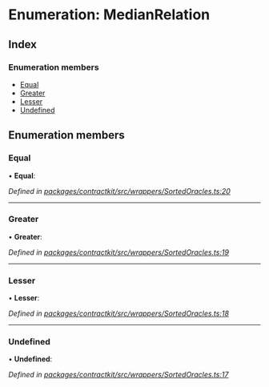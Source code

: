 # Enumeration: MedianRelation

## Index

### Enumeration members

* [Equal](_wrappers_sortedoracles_.medianrelation.md#equal)
* [Greater](_wrappers_sortedoracles_.medianrelation.md#greater)
* [Lesser](_wrappers_sortedoracles_.medianrelation.md#lesser)
* [Undefined](_wrappers_sortedoracles_.medianrelation.md#undefined)

## Enumeration members

###  Equal

• **Equal**:

*Defined in [packages/contractkit/src/wrappers/SortedOracles.ts:20](https://github.com/celo-org/celo-monorepo/blob/master/packages/contractkit/src/wrappers/SortedOracles.ts#L20)*

___

###  Greater

• **Greater**:

*Defined in [packages/contractkit/src/wrappers/SortedOracles.ts:19](https://github.com/celo-org/celo-monorepo/blob/master/packages/contractkit/src/wrappers/SortedOracles.ts#L19)*

___

###  Lesser

• **Lesser**:

*Defined in [packages/contractkit/src/wrappers/SortedOracles.ts:18](https://github.com/celo-org/celo-monorepo/blob/master/packages/contractkit/src/wrappers/SortedOracles.ts#L18)*

___

###  Undefined

• **Undefined**:

*Defined in [packages/contractkit/src/wrappers/SortedOracles.ts:17](https://github.com/celo-org/celo-monorepo/blob/master/packages/contractkit/src/wrappers/SortedOracles.ts#L17)*
